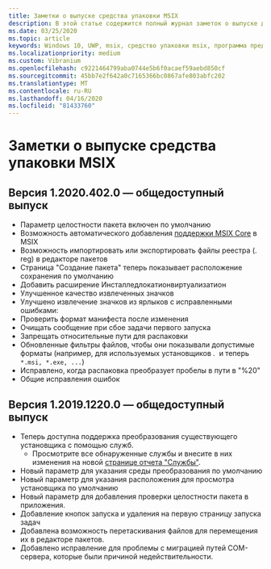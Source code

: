 ```yaml
---
title: Заметки о выпуске средства упаковки MSIX
description: В этой статье содержится полный журнал заметок о выпуске для различных версий средства упаковки MSIX.
ms.date: 03/25/2020
ms.topic: article
keywords: Windows 10, UWP, msix, средство упаковки msix, программа предварительной оценки
ms.localizationpriority: medium
ms.custom: Vibranium
ms.openlocfilehash: c9221464799aba0744e5b6f0acaef59aebd850cf
ms.sourcegitcommit: 45bb7e2f642a0c7165366bc0867afe803abfc202
ms.translationtype: MT
ms.contentlocale: ru-RU
ms.lasthandoff: 04/16/2020
ms.locfileid: "81433760"
---
```

# <a name="release-notes-for-the-msix-packaging-tool"></a>Заметки о выпуске средства упаковки MSIX

## <a name="version-120204020---public-release"></a>Версия 1.2020.402.0 — общедоступный выпуск
- Параметр целостности пакета включен по умолчанию
- Возможность автоматического добавления [поддержки MSIX Core](../../msix-core/msixcore.md) в MSIX
- Возможность импортировать или экспортировать файлы реестра (. reg) в редакторе пакетов
- Страница "Создание пакета" теперь показывает расположение сохранения по умолчанию
- Добавить расширение Инсталледлокатионвиртуализатион
- Улучшенное качество извлеченных значков
- Улучшено извлечение значков из ярлыков с исправленными ошибками:
- Проверить формат манифеста после изменения 
- Очищать сообщение при сбое задачи первого запуска 
- Запрещать относительные пути для распаковки 
- Обновленные фильтры файлов, чтобы они показывали допустимые форматы (например, для используемых установщиков *.*  и теперь `*.msi, *.exe, ...`) 
- Исправлено, когда распаковка преобразует пробелы в пути в "%20"
- Общие исправления ошибок

## <a name="version-1201912200---public-release"></a>Версия 1.2019.1220.0 — общедоступный выпуск
- Теперь доступна поддержка преобразования существующего установщика с помощью служб.
  - Просмотрите все обнаруженные службы и внесите в них изменения на новой [странице отчета "Службы"](../convert-an-installer-with-services.md).
- Новый параметр для указания среды преобразования по умолчанию
- Новый параметр для указания расположения для просмотра установщика по умолчанию
- Новый параметр для добавления проверки целостности пакета в приложения.
- Добавление кнопок запуска и удаления на первую страницу запуска задач
- Добавлена возможность перетаскивания файлов для перемещения их в редакторе пакетов.
- Добавлено исправление для проблемы с миграцией путей COM-сервера, которые были причиной недействительности.

